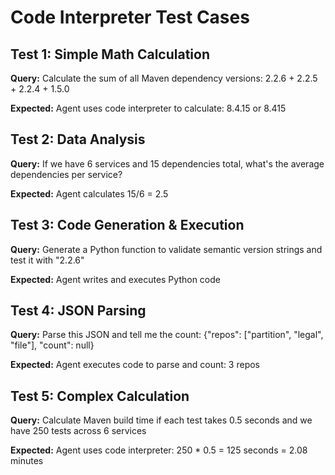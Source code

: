 # Code Interpreter Test Cases

## Test 1: Simple Math Calculation
**Query:** Calculate the sum of all Maven dependency versions: 2.2.6 + 2.2.5 + 2.2.4 + 1.5.0

**Expected:** Agent uses code interpreter to calculate: 8.4.15 or 8.415

## Test 2: Data Analysis
**Query:** If we have 6 services and 15 dependencies total, what's the average dependencies per service?

**Expected:** Agent calculates 15/6 = 2.5

## Test 3: Code Generation & Execution
**Query:** Generate a Python function to validate semantic version strings and test it with "2.2.6"

**Expected:** Agent writes and executes Python code

## Test 4: JSON Parsing
**Query:** Parse this JSON and tell me the count: {"repos": ["partition", "legal", "file"], "count": null}

**Expected:** Agent executes code to parse and count: 3 repos

## Test 5: Complex Calculation
**Query:** Calculate Maven build time if each test takes 0.5 seconds and we have 250 tests across 6 services

**Expected:** Agent uses code interpreter: 250 * 0.5 = 125 seconds = 2.08 minutes
